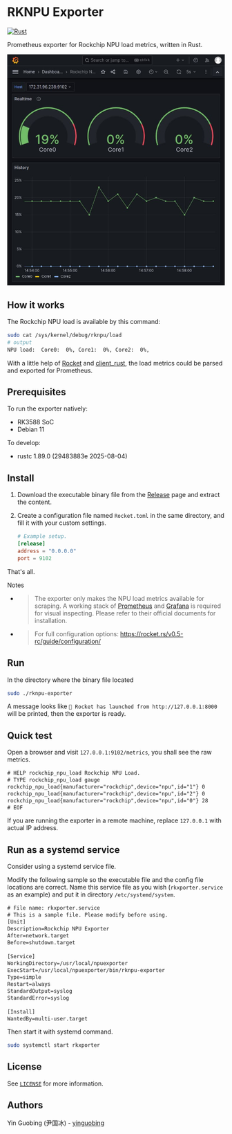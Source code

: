 
# RKNPU Exporter
[![Rust](https://github.com/yinguobing/rknpu-exporter/actions/workflows/rust.yml/badge.svg?branch=main)](https://github.com/yinguobing/rknpu-exporter/actions/workflows/rust.yml)

Prometheus exporter for Rockchip NPU load metrics, written in Rust.

![Grafana Screenshot](doc/screenshot.jpg)

## How it works
The Rockchip NPU load is available by this command:
```bash
sudo cat /sys/kernel/debug/rknpu/load
# output
NPU load:  Core0:  0%, Core1:  0%, Core2:  0%,
```
With a little help of [Rocket](https://rocket.rs/) and [client_rust](https://github.com/prometheus/client_rust), the load metrics could be parsed and exported for Prometheus.

## Prerequisites
To run the exporter natively:
- RK3588 SoC
- Debian 11

To develop:
- rustc 1.89.0 (29483883e 2025-08-04)

## Install
1. Download the executable binary file from the [Release](https://github.com/yinguobing/rknpu-exporter/releases) page and extract the content.

2. Create a configuration file named `Rocket.toml` in the same directory, and fill
it with your custom settings.
    ```toml
    # Example setup.
    [release]
    address = "0.0.0.0"
    port = 9102
    ```
    
That's all.

Notes

- > The exporter only makes the NPU load metrics available for scraping. 
A working stack of [Prometheus](https://prometheus.io/) and [Grafana](https://prometheus.io/docs/visualization/grafana/) is required for visual inspecting. 
Please refer to their official documents for installation.

- > For full configuration options: https://rocket.rs/v0.5-rc/guide/configuration/

## Run
In the directory where the binary file located
```bash
sudo ./rknpu-exporter
```

A message looks like `🚀 Rocket has launched from http://127.0.0.1:8000` will be printed, then the exporter is ready.

## Quick test
Open a browser and visit `127.0.0.1:9102/metrics`, you shall see the raw metrics.
```
# HELP rockchip_npu_load Rockchip NPU Load.
# TYPE rockchip_npu_load gauge
rockchip_npu_load{manufacturer="rockchip",device="npu",id="1"} 0
rockchip_npu_load{manufacturer="rockchip",device="npu",id="2"} 0
rockchip_npu_load{manufacturer="rockchip",device="npu",id="0"} 28
# EOF
```

If you are running the exporter in a remote machine, replace `127.0.0.1` with actual IP address.

## Run as a systemd service
Consider using a systemd service file. 

 Modify the following sample so the executable file and the config file locations are correct. Name this service file as you wish (`rkxporter.service` as an example) and put it in directory `/etc/systemd/system`.

```service
# File name: rkxporter.service
# This is a sample file. Please modify before using.
[Unit]
Description=Rockchip NPU Exporter
After=network.target
Before=shutdown.target

[Service]
WorkingDirectory=/usr/local/npuexporter
ExecStart=/usr/local/npuexporter/bin/rknpu-exporter
Type=simple
Restart=always
StandardOutput=syslog
StandardError=syslog

[Install]
WantedBy=multi-user.target
```

Then start it with systemd command.

```bash
sudo systemctl start rkxporter
```

## License
See [`LICENSE`](LICENSE) for more information.

## Authors
Yin Guobing (尹国冰) - [yinguobing](https://yinguobing.com/)

